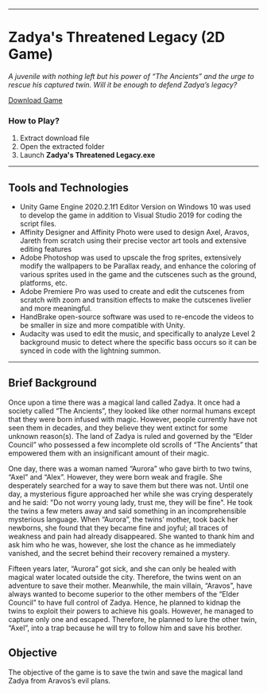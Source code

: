 ___
# Zadya's Threatened Legacy (2D Game)
*A juvenile with nothing left but his power of “The Ancients” and the urge to rescue his captured twin. Will it be enough to defend Zadya’s legacy?*

[Download Game](https://github.com/team-amkn/Zadyas-Threatened-Legacy/releases/download/1.0/Zadya.s.Threatened.Legacy.zip)

### How to Play?
1. Extract download file
1. Open the extracted folder
1. Launch **Zadya's Threatened Legacy.exe**
___

## Tools and Technologies

* Unity Game Engine 2020.2.1f1 Editor Version on Windows 10 was used to develop the game in addition to Visual Studio 2019 for coding the script files.
* Affinity Designer and Affinity Photo were used to design Axel, Aravos, Jareth from scratch using their precise vector art tools and extensive editing features
* Adobe Photoshop was used to upscale the frog sprites, extensively modify the wallpapers to be Parallax ready, and enhance the coloring of various sprites used in the game and the cutscenes such as the ground, platforms, etc.
* Adobe Premiere Pro was used to create and edit the cutscenes from scratch with zoom and transition effects to make the cutscenes livelier and more meaningful.
* HandBrake open-source software was used to re-encode the videos to be smaller in size and more compatible with Unity.
* Audacity was used to edit the music, and specifically to analyze Level 2 background music to detect where the specific bass occurs so it can be synced in code with the lightning summon.
---
## Brief Background
Once upon a time there was a magical land called Zadya. It once had a society called “The Ancients”, they looked like other normal humans except that they were born infused with magic. However, people currently have not seen them in decades, and they believe they went extinct for some unknown reason(s). The land of Zadya is ruled and governed by the “Elder Council” who possessed a few incomplete old scrolls of “The Ancients” that empowered them with an insignificant amount of their magic.

One day, there was a woman named “Aurora” who gave birth to two twins, “Axel” and “Alex”. However, they were born weak and fragile. She desperately searched for a way to save them but there was not. Until one day, a mysterious figure approached her while she was crying desperately and he said: "Do not worry young lady, trust me, they will be fine". He took the twins a few meters away and said something in an incomprehensible mysterious language. When “Aurora”, the twins’ mother, took back her newborns, she found that they became fine and joyful; all traces of weakness and pain had already disappeared. She wanted to thank him and ask him who he was, however, she lost the chance as he immediately vanished, and the secret behind their recovery remained a mystery.

Fifteen years later, “Aurora” got sick, and she can only be healed with magical water located outside the city. Therefore, the twins went on an adventure to save their mother. Meanwhile, the main villain, “Aravos”, have always wanted to become superior to the other members of the “Elder Council” to have full control of Zadya. Hence, he planned to kidnap the twins to exploit their powers to achieve his goals. However, he managed to capture only one and escaped. Therefore, he planned to lure the other twin, “Axel”, into a trap because he will try to follow him and save his brother.

## Objective
The objective of the game is to save the twin and save the magical land Zadya from Aravos’s evil plans.